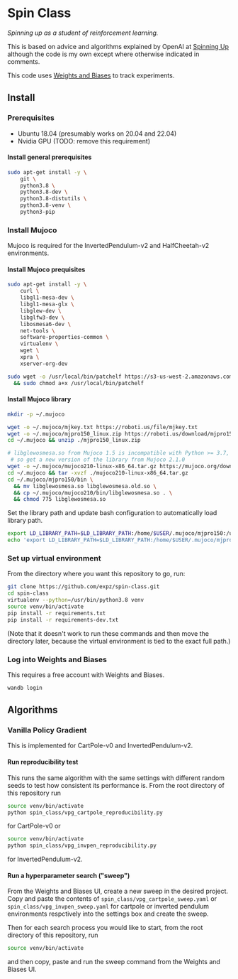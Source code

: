 # Spin Class

_Spinning up as a student of reinforcement learning._

This is based on advice and algorithms explained by OpenAI at [Spinning Up](https://spinningup.openai.com/en/latest/) although the code is my own except where otherwise indicated in comments.

This code uses [Weights and Biases](https://wandb.ai/site) to track experiments.

## Install

### Prerequisites

* Ubuntu 18.04 (presumably works on 20.04 and 22.04)
* Nvidia GPU (TODO: remove this requirement)

#### Install general prerequisites

```bash
sudo apt-get install -y \
    git \
    python3.8 \
    python3.8-dev \
    python3.8-distutils \
    python3.8-venv \
    python3-pip
```

### Install Mujoco

Mujoco is required for the InvertedPendulum-v2 and HalfCheetah-v2 environments.

#### Install Mujoco prequisites

```bash
sudo apt-get install -y \
    curl \
    libgl1-mesa-dev \
    libgl1-mesa-glx \
    libglew-dev \
    libglfw3-dev \
    libosmesa6-dev \
    net-tools \
    software-properties-common \
    virtualenv \
    wget \
    xpra \
    xserver-org-dev

sudo wget -o /usr/local/bin/patchelf https://s3-us-west-2.amazonaws.com/openai-sci-artifacts/manual-builds/patchelf_0.9_amd64.elf \
  && sudo chmod a+x /usr/local/bin/patchelf
```

#### Install Mujoco library

```bash
mkdir -p ~/.mujoco

wget -o ~/.mujoco/mjkey.txt https://roboti.us/file/mjkey.txt
wget -o ~/.mujoco/mjpro150_linux.zip https://roboti.us/download/mjpro150_linux.zip
cd ~/.mujoco && unzip ./mjpro150_linux.zip

# libglewosmesa.so from Mujoco 1.5 is incompatible with Python >= 3.7,
 # so get a new version of the library from Mujoco 2.1.0
wget -o ~/.mujoco/mujoco210-linux-x86_64.tar.gz https://mujoco.org/download/mujoco210-linux-x86_64.tar.gz
cd ~/.mujoco && tar -xvzf ./mujoco210-linux-x86_64.tar.gz
cd ~/.mujoco/mjpro150/bin \
  && mv libglewosmesa.so libglewosmesa.old.so \
  && cp ~/.mujoco/mujoco210/bin/libglewosmesa.so . \
  && chmod 775 libglewosmesa.so
```

Set the library path and update bash configuration to automatically load library path.

```bash
export LD_LIBRARY_PATH=$LD_LIBRARY_PATH:/home/$USER/.mujoco/mjpro150:/usr/lib/nvidia
echo 'export LD_LIBRARY_PATH=$LD_LIBRARY_PATH:/home/$USER/.mujoco/mjpro150:/usr/lib/nvidia' >> ~/.bashrc
```

### Set up virtual environment

From the directory where you want this repository to go, run:

```bash
git clone https://github.com/expz/spin-class.git
cd spin-class
virtualenv --python=/usr/bin/python3.8 venv
source venv/bin/activate
pip install -r requirements.txt
pip install -r requirements-dev.txt
```

(Note that it doesn't work to run these commands and then move the directory later, because the virtual environment is tied to the exact full path.)

### Log into Weights and Biases

This requires a free account with Weights and Biases.

```bash
wandb login
```

## Algorithms

### Vanilla Policy Gradient

This is implemented for CartPole-v0 and InvertedPendulum-v2.

#### Run reproducibility test

This runs the same algorithm with the same settings with different random seeds to test how consistent its performance is. From the root directory of this repository run

```bash
source venv/bin/activate
python spin_class/vpg_cartpole_reproducibility.py
```

for CartPole-v0 or

```bash
source venv/bin/activate
python spin_class/vpg_invpen_reproducibility.py
```

for InvertedPendulum-v2.

#### Run a hyperparameter search ("sweep")

From the Weights and Biases UI, create a new sweep in the desired project. Copy and paste the contents of `spin_class/vpg_cartpole_sweep.yaml` or `spin_class/vpg_invpen_sweep.yaml`  for cartpole or inverted pendulum environments respctively into the settings box and create the sweep.

Then for each search process you would like to start, from the root directory of this repository, run

```bash
source venv/bin/activate
```

and then copy, paste and run the sweep command from the Weights and Biases UI.
